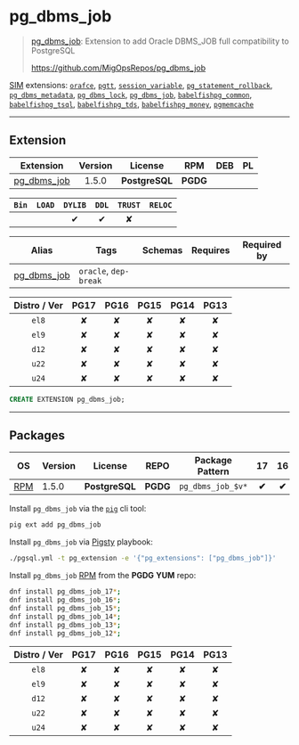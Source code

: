 # pg_dbms_job


> [pg_dbms_job](https://github.com/MigOpsRepos/pg_dbms_job): Extension to add Oracle DBMS_JOB full compatibility to PostgreSQL
>
> https://github.com/MigOpsRepos/pg_dbms_job





[SIM](/sim) extensions: [`orafce`](/orafce), [`pgtt`](/pgtt), [`session_variable`](/session_variable), [`pg_statement_rollback`](/pg_statement_rollback), [`pg_dbms_metadata`](/pg_dbms_metadata), [`pg_dbms_lock`](/pg_dbms_lock), [`pg_dbms_job`](/pg_dbms_job), [`babelfishpg_common`](/babelfishpg_common), [`babelfishpg_tsql`](/babelfishpg_tsql), [`babelfishpg_tds`](/babelfishpg_tds), [`babelfishpg_money`](/babelfishpg_money), [`pgmemcache`](/pgmemcache)


-------
## Extension


| Extension | Version | License | RPM | DEB | PL |
|-----------|:-------:|:-------:|:---:|:---:|:--:|
| [pg_dbms_job](https://github.com/MigOpsRepos/pg_dbms_job) | 1.5.0 | **<span class="tcblue">PostgreSQL</span>** | **<span class="tccyan">PGDG</span>** |  |  |



| `Bin` | `LOAD` | `DYLIB` | `DDL` | `TRUST` | `RELOC` |
|:-----:|:------:|:-------:|:-----:|:-------:|:-------:|
|  |  | <span class="tcblue">✔</span> | <span class="tcblue">✔</span> | <span class="tcwarn">✘</span> |  |



| Alias | Tags | Schemas | Requires | Required by |
|-------|------|---------|----------|-------------|
| [pg_dbms_job](/pg_dbms_job) | `oracle`, `dep-break` |  |  |  |



| Distro / Ver | PG17 | PG16 | PG15 | PG14 | PG13 |
|:------------:|:----:|:----:|:----:|:----:|:----:|
| `el8` | <span class="tcred">✘</span> | <span class="tcred">✘</span> | <span class="tcred">✘</span> | <span class="tcred">✘</span> | <span class="tcred">✘</span> |
| `el9` | <span class="tcred">✘</span> | <span class="tcred">✘</span> | <span class="tcred">✘</span> | <span class="tcred">✘</span> | <span class="tcred">✘</span> |
| `d12` | <span class="tcred">✘</span> | <span class="tcred">✘</span> | <span class="tcred">✘</span> | <span class="tcred">✘</span> | <span class="tcred">✘</span> |
| `u22` | <span class="tcred">✘</span> | <span class="tcred">✘</span> | <span class="tcred">✘</span> | <span class="tcred">✘</span> | <span class="tcred">✘</span> |
| `u24` | <span class="tcred">✘</span> | <span class="tcred">✘</span> | <span class="tcred">✘</span> | <span class="tcred">✘</span> | <span class="tcred">✘</span> |





```sql
CREATE EXTENSION pg_dbms_job;
```

-----------


## Packages


| OS | Version | License | REPO | Package Pattern | 17 | 16 | 15 | 14 | 13 | Dependency |
|:--:|---------|:-------:|:----:|-----------------|:--:|:--:|:--:|:--:|:--:|------------|
| [RPM](/rpm) | 1.5.0 | **<span class="tcblue">PostgreSQL</span>** | **<span class="tccyan">PGDG</span>** | `pg_dbms_job_$v*` | **<span class="tccyan">✔</span>** | **<span class="tccyan">✔</span>** | **<span class="tccyan">✔</span>** | **<span class="tccyan">✔</span>** | **<span class="tccyan">✔</span>** |  |



Install `pg_dbms_job` via the [`pig`](https://github.com/pgsty/pig) cli tool:

```bash
pig ext add pg_dbms_job
```


Install `pg_dbms_job` via [Pigsty](https://pigsty.io/docs/pgext/usage/install/) playbook:

```bash
./pgsql.yml -t pg_extension -e '{"pg_extensions": ["pg_dbms_job"]}'
```


Install `pg_dbms_job` [RPM](/rpm) from the **<span class="tccyan">PGDG</span>** **YUM** repo:

```bash
dnf install pg_dbms_job_17*;
dnf install pg_dbms_job_16*;
dnf install pg_dbms_job_15*;
dnf install pg_dbms_job_14*;
dnf install pg_dbms_job_13*;
dnf install pg_dbms_job_12*;
```




| Distro / Ver | PG17 | PG16 | PG15 | PG14 | PG13 |
|:------------:|:----:|:----:|:----:|:----:|:----:|
| `el8` | <span class="tcred">✘</span> | <span class="tcred">✘</span> | <span class="tcred">✘</span> | <span class="tcred">✘</span> | <span class="tcred">✘</span> |
| `el9` | <span class="tcred">✘</span> | <span class="tcred">✘</span> | <span class="tcred">✘</span> | <span class="tcred">✘</span> | <span class="tcred">✘</span> |
| `d12` | <span class="tcred">✘</span> | <span class="tcred">✘</span> | <span class="tcred">✘</span> | <span class="tcred">✘</span> | <span class="tcred">✘</span> |
| `u22` | <span class="tcred">✘</span> | <span class="tcred">✘</span> | <span class="tcred">✘</span> | <span class="tcred">✘</span> | <span class="tcred">✘</span> |
| `u24` | <span class="tcred">✘</span> | <span class="tcred">✘</span> | <span class="tcred">✘</span> | <span class="tcred">✘</span> | <span class="tcred">✘</span> |





